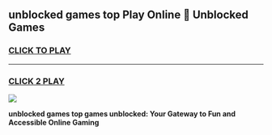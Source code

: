 
## unblocked games top Play Online 👋 Unblocked Games
<h3>
<a href="https://premium.freeplayer.one?title=unblocked_games_top&ref=19F">CLICK TO PLAY</a></h3>
<hr>

<h3>
<a href="https://premium.freeplayer.one?title=unblocked_games_top&ref=19F">CLICK 2 PLAY</a>
  
</h3>

<a href="https://premium.freeplayer.one?title=unblocked_games_top&ref=19F"><img src="https://clearcache.store/games.png"></a>


**unblocked games top games unblocked: Your Gateway to Fun and Accessible Online Gaming**
